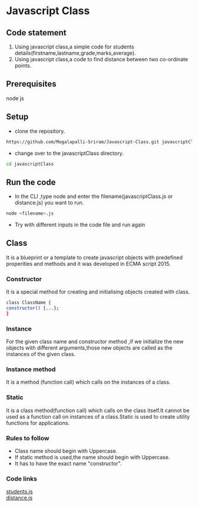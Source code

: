 # Javascript Class

## Code statement
1. Using javascript class,a simple code for students details(firstname,lastname,grade,marks,average).
2. Using javascript class,a code to find distance between two co-ordinate points.

## Prerequisites
node js

## Setup
* clone the repository.
```bash
https://github.com/Mogalapalli-Sriram/Javascript-Class.git javascriptClass
```
* change over to the javascriptClass directory.
```bash
cd javascriptClass
```

## Run the code
* In the CLI ,type node and enter the filename(javascriptClass.js or distance.js) you want to run.
```bash
node <filename>.js
```
* Try with different inputs in the code file and run again 



## Class
 It is a blueprint or a template to create javascript objects with predefined properities and methods and it was developed in ECMA script 2015.

### Constructor
It is a special method for creating and initialising objects created with class.

``` bash
class ClassName {
constructor() {...};
}
```


### Instance
For the given class name and constructor method ,if we initialize the new objects with different arguments,those new objects are called as the instances of the given class.


### Instance method
It is a method (function call) which calls on the instances of a class.

### Static
It is a class method(function call) which calls on the class itself.It cannot be used as a function call on instances of a class.Static is used to create utility functions for applications.

### Rules to follow
* Class name should begin with Uppercase.
* If static method is used,the name should begin with Uppercase.
* It has to have the exact name "constructor".


### Code links
[students.js](./javascriptClass.js) <br>
[distance.js](./distance.js)


